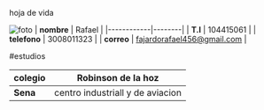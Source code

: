 
 hoja de vida 

![foto](https://user-images.githubusercontent.com/126476889/221584658-919f4af7-6c3f-48cf-9079-3d46bd10a814.jpg)
| **nombre** | Rafael |
|------------|--------|
| **T.I** | 104415061 |
| **telefono** | 3008011323 |
| **correo** | fajardorafael456@gmail.com |

#estudios

| **colegio** | Robinson de la hoz |
|-------------|--------------------|
| **Sena** | centro industriall y de aviacion |
